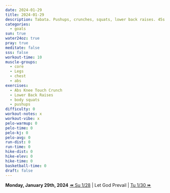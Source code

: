 ```yaml
---
date: 2024-01-29
title: 2024-01-29
description: Tabata. Pushups, crunches, squats, lower back raises. 45s on, 30s rest.
categories:
  - goals
sun: true
water24oz: true
pray: true
meditate: false
sss: false
workout-time: 10
muscle-groups:
  - core
  - Legs
  - chest
  - abs
exercises:
  - Abs Knee Touch Crunch
  - Lower Back Raises
  - body squats
  - pushups
difficulty: 0
workout-notes: x
workout-vibe: x
pelo-warmup: 0
pelo-time: 0
pelo-kj: 0
pelo-avg: 0
run-dist: 0
run-time: 0
hike-dist: 0
hike-elev: 0
hike-time: 0
basketball-time: 0
draft: false
---
```

**Monday, January 29th, 2024**
[⏪ Su 1/28](goals/2024-01-28) | Let God Prevail | [Tu 1/30 ⏩](goals/2024-01-30)


